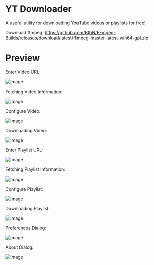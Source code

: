 # YT Downloader

A useful utility for downloading YouTube videos or playlists for free!

Download ffmpeg: https://github.com/BtbN/FFmpeg-Builds/releases/download/latest/ffmpeg-master-latest-win64-gpl.zip


# Preview

Enter Video URL:

![image](https://github.com/HenryZhao2020/YTDownloader/assets/75873192/e2eec5ae-8b1c-49aa-9fae-a7193db19944)


Fetching Video Information:

![image](https://github.com/HenryZhao2020/YTDownloader/assets/75873192/b58c807f-c882-4d5d-bead-3c592974d63a)


Configure Video:

![image](https://github.com/HenryZhao2020/YTDownloader/assets/75873192/530b7980-ce8f-4207-a5a0-f2c019285927)


Downloading Video:

![image](https://github.com/HenryZhao2020/YTDownloader/assets/75873192/7ee3a83f-e4f6-4955-8345-0f0dd148e420)


Enter Playlist URL:

![image](https://github.com/HenryZhao2020/YTDownloader/assets/75873192/42f6dbc6-ad23-44c1-9d67-29da8d46518a)


Fetching Playlist Information:

![image](https://github.com/HenryZhao2020/YTDownloader/assets/75873192/66432de7-9ced-4774-ac14-66ad3c3206ef)


Configure Playlist:

![image](https://github.com/HenryZhao2020/YTDownloader/assets/75873192/1e461ee7-f443-4b6d-88df-986111ef73e4)


Downloading Playlist:

![image](https://github.com/HenryZhao2020/YTDownloader/assets/75873192/4303f4e2-ebc0-4a4d-add5-c661a7d16543)


Preferences Dialog:

![image](https://github.com/HenryZhao2020/YTDownloader/assets/75873192/2cdde687-9995-452f-b1e8-6cb9332177be)


About Dialog:

![image](https://github.com/HenryZhao2020/YTDownloader/assets/75873192/38b356f7-7f22-425f-af47-c3f09a8406e3)
